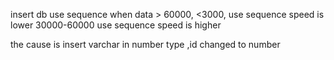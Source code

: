 insert db use sequence  when data > 60000, <3000,  use sequence speed is lower 
30000-60000 use sequence speed is higher

the  cause is insert varchar  in number type  ,id changed to number